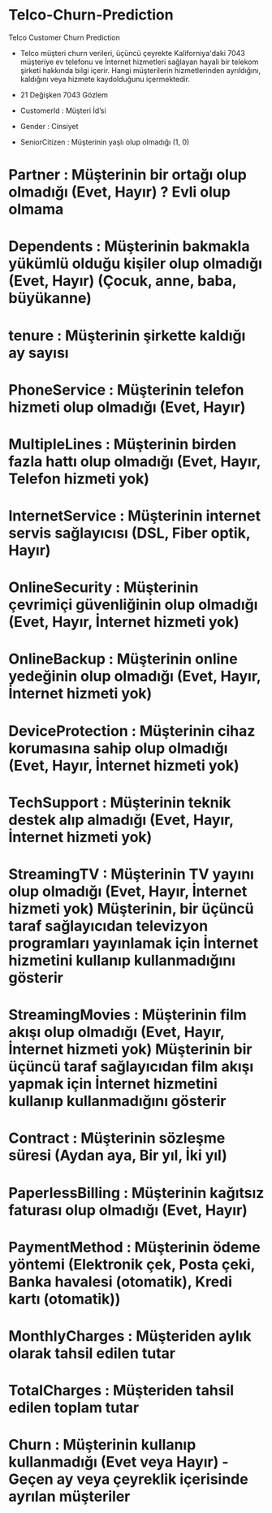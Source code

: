 # Telco-Churn-Prediction
Telco Customer Churn Prediction

* Telco müşteri churn verileri, üçüncü çeyrekte Kaliforniya'daki 7043 müşteriye ev telefonu ve İnternet hizmetleri sağlayan
 hayali bir telekom şirketi hakkında bilgi içerir. Hangi müşterilerin hizmetlerinden ayrıldığını, kaldığını veya hizmete kaydolduğunu içermektedir.

* 21 Değişken 7043 Gözlem

* CustomerId : Müşteri İd’si
* Gender : Cinsiyet
* SeniorCitizen : Müşterinin yaşlı olup olmadığı (1, 0)
# Partner : Müşterinin bir ortağı olup olmadığı (Evet, Hayır) ? Evli olup olmama
# Dependents : Müşterinin bakmakla yükümlü olduğu kişiler olup olmadığı (Evet, Hayır) (Çocuk, anne, baba, büyükanne)
# tenure : Müşterinin şirkette kaldığı ay sayısı
# PhoneService : Müşterinin telefon hizmeti olup olmadığı (Evet, Hayır)
# MultipleLines : Müşterinin birden fazla hattı olup olmadığı (Evet, Hayır, Telefon hizmeti yok)
# InternetService : Müşterinin internet servis sağlayıcısı (DSL, Fiber optik, Hayır)
# OnlineSecurity : Müşterinin çevrimiçi güvenliğinin olup olmadığı (Evet, Hayır, İnternet hizmeti yok)
# OnlineBackup : Müşterinin online yedeğinin olup olmadığı (Evet, Hayır, İnternet hizmeti yok)
# DeviceProtection : Müşterinin cihaz korumasına sahip olup olmadığı (Evet, Hayır, İnternet hizmeti yok)
# TechSupport : Müşterinin teknik destek alıp almadığı (Evet, Hayır, İnternet hizmeti yok)
# StreamingTV : Müşterinin TV yayını olup olmadığı (Evet, Hayır, İnternet hizmeti yok) Müşterinin, bir üçüncü taraf sağlayıcıdan televizyon programları yayınlamak için İnternet hizmetini kullanıp kullanmadığını gösterir
# StreamingMovies : Müşterinin film akışı olup olmadığı (Evet, Hayır, İnternet hizmeti yok) Müşterinin bir üçüncü taraf sağlayıcıdan film akışı yapmak için İnternet hizmetini kullanıp kullanmadığını gösterir
# Contract : Müşterinin sözleşme süresi (Aydan aya, Bir yıl, İki yıl)
# PaperlessBilling : Müşterinin kağıtsız faturası olup olmadığı (Evet, Hayır)
# PaymentMethod : Müşterinin ödeme yöntemi (Elektronik çek, Posta çeki, Banka havalesi (otomatik), Kredi kartı (otomatik))
# MonthlyCharges : Müşteriden aylık olarak tahsil edilen tutar
# TotalCharges : Müşteriden tahsil edilen toplam tutar
# Churn : Müşterinin kullanıp kullanmadığı (Evet veya Hayır) - Geçen ay veya çeyreklik içerisinde ayrılan müşteriler
